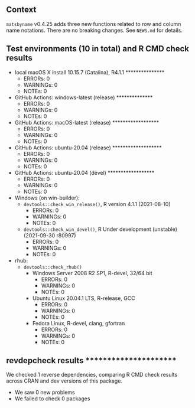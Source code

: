 ## Context

`matsbyname` v0.4.25 adds three new functions related to row and column name notations. 
There are no breaking changes.
See `NEWS.md` for details.

## Test environments (10 in total) and R CMD check results

* local macOS X install 10.15.7 (Catalina), R4.1.1   ***************
    * ERRORs: 0
    * WARNINGs: 0
    * NOTEs: 0
* GitHub Actions: windows-latest (release)         **************
    * ERRORs: 0
    * WARNINGs: 0
    * NOTEs: 0
* GitHub Actions: macOS-latest (release)      ******************
    * ERRORs: 0
    * WARNINGs: 0
    * NOTEs: 0
* GitHub Actions: ubuntu-20.04 (release)       *******************
    * ERRORs: 0
    * WARNINGs: 0
    * NOTEs: 0
* GitHub Actions: ubuntu-20.04 (devel)          ******************
    * ERRORs: 0
    * WARNINGs: 0
    * NOTEs: 0
* Windows (on win-builder):
    * `devtools::check_win_release()`, R version 4.1.1 (2021-08-10)
        * ERRORs: 0
        * WARNINGs: 0
        * NOTEs: 0
    * `devtools::check_win_devel()`, R Under development (unstable) (2021-09-30 r80997)
        * ERRORs: 0
        * WARNINGs: 0
        * NOTEs: 0
* rhub:
    * `devtools::check_rhub()`
        * Windows Server 2008 R2 SP1, R-devel, 32/64 bit
            * ERRORs: 0
            * WARNINGs: 0
            * NOTEs: 0
        * Ubuntu Linux 20.04.1 LTS, R-release, GCC
            * ERRORs: 0
            * WARNINGs: 0
            * NOTEs: 0
        * Fedora Linux, R-devel, clang, gfortran
            * ERRORs: 0
            * WARNINGs: 0
            * NOTEs: 0


## revdepcheck results       *********************

We checked 1 reverse dependencies, comparing R CMD check results across CRAN and dev versions of this package.

 * We saw 0 new problems
 * We failed to check 0 packages

 
